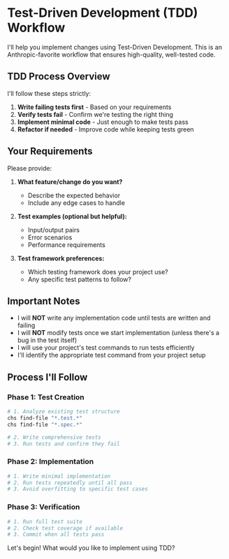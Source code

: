# Test-Driven Development (TDD) Workflow

I'll help you implement changes using Test-Driven Development. This is an Anthropic-favorite workflow that ensures high-quality, well-tested code.

## TDD Process Overview

I'll follow these steps strictly:
1. **Write failing tests first** - Based on your requirements
2. **Verify tests fail** - Confirm we're testing the right thing
3. **Implement minimal code** - Just enough to make tests pass
4. **Refactor if needed** - Improve code while keeping tests green

## Your Requirements

Please provide:
1. **What feature/change do you want?**
   - Describe the expected behavior
   - Include any edge cases to handle

2. **Test examples (optional but helpful):**
   - Input/output pairs
   - Error scenarios
   - Performance requirements

3. **Test framework preferences:**
   - Which testing framework does your project use?
   - Any specific test patterns to follow?

## Important Notes

- I will **NOT** write any implementation code until tests are written and failing
- I will **NOT** modify tests once we start implementation (unless there's a bug in the test itself)
- I will use your project's test commands to run tests efficiently
- I'll identify the appropriate test command from your project setup

## Process I'll Follow

### Phase 1: Test Creation
```bash
# 1. Analyze existing test structure
chs find-file "*.test.*"
chs find-file "*.spec.*"

# 2. Write comprehensive tests
# 3. Run tests and confirm they fail
```

### Phase 2: Implementation
```bash
# 1. Write minimal implementation
# 2. Run tests repeatedly until all pass
# 3. Avoid overfitting to specific test cases
```

### Phase 3: Verification
```bash
# 1. Run full test suite
# 2. Check test coverage if available
# 3. Commit when all tests pass
```

Let's begin! What would you like to implement using TDD?